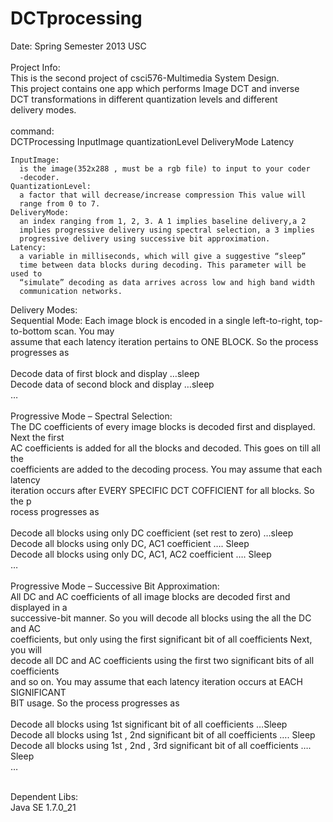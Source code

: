 DCTprocessing
=============

Date: Spring Semester 2013 USC<br/><br/>
Project Info:<br/>
  This is the second project of csci576-Multimedia System Design.<br/>
  This project contains one app which performs Image DCT and inverse<br/>
  DCT transformations in different quantization levels and different<br/>
  delivery modes.<br/><br/>
  command:<br/>
    DCTProcessing InputImage quantizationLevel DeliveryMode Latency<br/>
    
    InputImage:
      is the image(352x288 , must be a rgb file) to input to your coder
      -decoder.
    QuantizationLevel:
      a factor that will decrease/increase compression This value will 
      range from 0 to 7.
    DeliveryMode:
      an index ranging from 1, 2, 3. A 1 implies baseline delivery,a 2 
      implies progressive delivery using spectral selection, a 3 implies 
      progressive delivery using successive bit approximation.
    Latency:
      a variable in milliseconds, which will give a suggestive “sleep” 
      time between data blocks during decoding. This parameter will be used to 
      “simulate” decoding as data arrives across low and high band width 
      communication networks.
      
  Delivery Modes:<br/>
    Sequential Mode:
      Each image block is encoded in a single left-to-right, top-to-bottom scan. You may<br/>
      assume that each latency iteration pertains to ONE BLOCK. So the process progresses as <br/><br/>
        Decode data of first block and display …sleep<br/>
        Decode data of second block and display …sleep<br/>
        …<br/><br/>
    Progressive Mode – Spectral Selection:<br/>
      The DC coefficients of every image blocks is decoded first and displayed. Next the first <br/>
      AC coefficients is added for all the blocks and decoded. This goes on till all the<br/> 
      coefficients are added to the decoding process. You may assume that each latency <br/>
      iteration occurs after EVERY SPECIFIC DCT COFFICIENT for all blocks. So the p<br/>
      rocess progresses as<br/><br/>
        Decode all blocks using only DC coefficient (set rest to zero) …sleep<br/>
        Decode all blocks using only DC, AC1 coefficient …. Sleep<br/>
        Decode all blocks using only DC, AC1, AC2 coefficient …. Sleep<br/>
        …<br/><br/>
    Progressive Mode – Successive Bit Approximation:<br/>
      All DC and AC coefficients of all image blocks are decoded first and displayed in a <br/>
      successive-bit manner. So you will decode all blocks using the all the DC and AC <br/>
      coefficients, but only using the first significant bit of all coefficients Next, you will <br/>
      decode all DC and AC coefficients using the first two significant bits of all coefficients <br/>
      and so on. You may assume that each latency iteration occurs at EACH SIGNIFICANT <br/>
      BIT usage. So the process progresses as<br/><br/>
        Decode all blocks using 1st significant bit of all coefficients …Sleep<br/>
        Decode all blocks using 1st , 2nd significant bit of all coefficients …. Sleep<br/>
        Decode all blocks using 1st , 2nd , 3rd significant bit of all coefficients …. Sleep<br/>
        …<br/><br/>
  
Dependent Libs:<br/>
  Java SE 1.7.0_21
